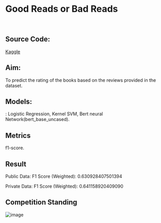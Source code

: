   <h1>Good Reads or Bad Reads</h1>
  <br/>
<h2>Source Code:</h2> <a href="https://www.kaggle.com/code/bakeryazizahmed/mlproject">Kaggle<a/>
<br/>
<h2>Aim:</h2> To predict the rating of the books based on the reviews provided in the dataset.
<h2>Models:</h2>: Logistic Regression, Kernel SVM, Bert neural Network(bert_base_uncased). 

<h2>Metrics</h2> f1-score.

<h2>Result</h2>
Public Data:
F1 Score (Weighted): 0.630928407501394

Private Data:
F1 Score (Weighted): 0.641158920409090

<h2>Competition Standing</h2>

![image](https://github.com/A1ziz26/Goodreads-badreads/assets/156051027/d872a9b4-3d7a-4a29-9727-becca01c0c7f)



